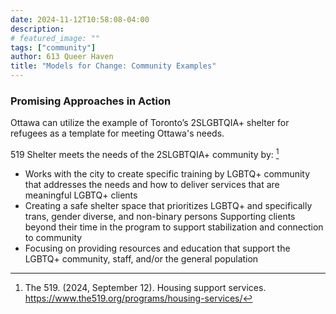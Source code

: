 ```yaml
---
date: 2024-11-12T10:58:08-04:00
description:
# featured_image: ""
tags: ["community"]
author: 613 Queer Haven
title: "Models for Change: Community Examples"
---
```


### Promising Approaches in Action

Ottawa can utilize the example of Toronto’s 2SLGBTQIA+ shelter for refugees as a template for meeting Ottawa's needs. 

519 Shelter meets the needs of the 2SLGBTQIA+ community by: [^1] 
 
- Works with the city to create specific training by LGBTQ+ community that addresses the needs and how to deliver services that are meaningful LGBTQ+ clients 
- Creating a safe shelter space that prioritizes LGBTQ+ and specifically trans, gender diverse, and non-binary persons 
Supporting clients beyond their time in the program to support stabilization and connection to community 
- Focusing on providing resources and education that support the LGBTQ+ community, staff, and/or the general population 

[^1]: The 519. (2024, September 12). Housing support services. https://www.the519.org/programs/housing-services/


